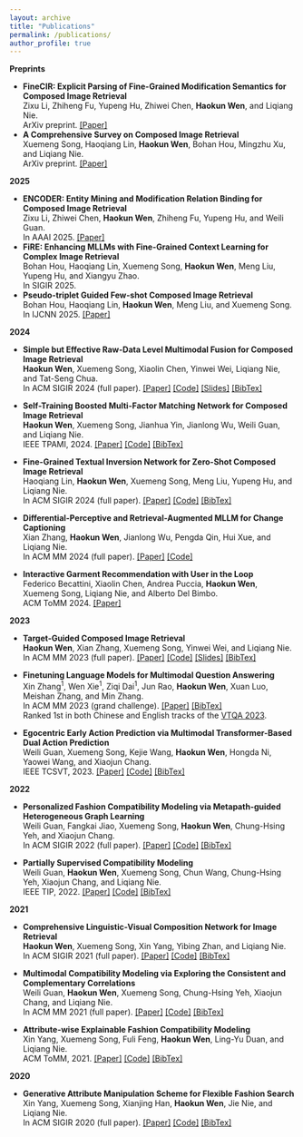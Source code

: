 ```yaml
---
layout: archive
title: "Publications"
permalink: /publications/
author_profile: true
---
```


**Preprints**  
  - **FineCIR: Explicit Parsing of Fine-Grained Modification Semantics for Composed Image Retrieval**     
    Zixu Li, Zhiheng Fu, Yupeng Hu, Zhiwei Chen, **Haokun Wen**, and Liqiang Nie.    
    ArXiv preprint. [[Paper]](https://arxiv.org/pdf/2503.21309)    
  - **A Comprehensive Survey on Composed Image Retrieval**    
    Xuemeng Song, Haoqiang Lin, **Haokun Wen**, Bohan Hou, Mingzhu Xu, and Liqiang Nie.    
    ArXiv preprint. [[Paper]](https://arxiv.org/pdf/2502.18495)    

**2025**   
  - **ENCODER: Entity Mining and Modification Relation Binding for Composed Image Retrieval**     
    Zixu Li, Zhiwei Chen, **Haokun Wen**, Zhiheng Fu, Yupeng Hu, and Weili Guan.        
    In AAAI 2025. [[Paper]](https://ojs.aaai.org/index.php/AAAI/article/view/32541)       
  - **FiRE: Enhancing MLLMs with Fine-Grained Context Learning for Complex Image Retrieval**    
    Bohan Hou, Haoqiang Lin, Xuemeng Song, **Haokun Wen**, Meng Liu, Yupeng Hu, and Xiangyu Zhao.    
    In SIGIR 2025.    
  - **Pseudo-triplet Guided Few-shot Composed Image Retrieval**      
    Bohan Hou, Haoqiang Lin, **Haokun Wen**, Meng Liu, and Xuemeng Song.    
    In IJCNN 2025. [[Paper]](https://arxiv.org/abs/2407.06001)    

**2024**  
  - **Simple but Effective Raw-Data Level Multimodal Fusion for Composed Image Retrieval**   
    **Haokun Wen**, Xuemeng Song, Xiaolin Chen, Yinwei Wei, Liqiang Nie, and Tat-Seng Chua.      
    In ACM SIGIR 2024 (full paper). [[Paper]](https://arxiv.org/abs/2404.15875) [[Code]](https://github.com/haokunwen/DQU-CIR) [[Slides]](http://haokunwen.github.io/files/SIGIR24_DQU-CIR.pdf) [[BibTex]](https://dblp.org/rec/conf/sigir/WenSCWNC24.html?view=bibtex)  

  - **Self-Training Boosted Multi-Factor Matching Network for Composed Image Retrieval**    
    **Haokun Wen**, Xuemeng Song, Jianhua Yin, Jianlong Wu, Weili Guan, and Liqiang Nie.   
    IEEE TPAMI, 2024. [[Paper]](https://ieeexplore.ieee.org/abstract/document/10373096) [[Code]](https://anosite.wixsite.com/limn) [[BibTex]](https://dblp.org/rec/journals/pami/WenSYWGN24.html?view=bibtex)     

  - **Fine-Grained Textual Inversion Network for Zero-Shot Composed Image Retrieval**   
    Haoqiang Lin, **Haokun Wen**, Xuemeng Song, Meng Liu, Yupeng Hu, and Liqiang Nie.      
    In ACM SIGIR 2024 (full paper).  [[Paper]](https://dl.acm.org/doi/10.1145/3626772.3657831) [[Code]](https://github.com/ZiChao111/FTI4CIR) [[BibTex]](https://dblp.org/rec/conf/sigir/LinWS0HN24.html?view=bibtex)  

  - **Differential-Perceptive and Retrieval-Augmented MLLM for Change Captioning**  
    Xian Zhang, **Haokun Wen**, Jianlong Wu, Pengda Qin, Hui Xue, and Liqiang Nie.  
    In ACM MM 2024 (full paper). [[Paper]](https://openreview.net/attachment?id=eiGs5VCsYM&name=pdf) [[Code]](https://github.com/xianzhangzx/FINER-MLLM)

  - **Interactive Garment Recommendation with User in the Loop**    
    Federico Becattini, Xiaolin Chen, Andrea Puccia, **Haokun Wen**, Xuemeng Song, Liqiang Nie, and Alberto Del Bimbo.  
    ACM ToMM 2024. [[Paper]](https://arxiv.org/abs/2402.11627)  

**2023**  
  - **Target-Guided Composed Image Retrieval**   
    **Haokun Wen**, Xian Zhang, Xuemeng Song, Yinwei Wei, and Liqiang Nie.    
    In ACM MM 2023 (full paper). [[Paper]](https://arxiv.org/pdf/2309.01366.pdf) [[Code]](https://anosite.wixsite.com/tg-cir) [[Slides]](http://haokunwen.github.io/files/mm23-TG-CIR.pdf) [[BibTex]](https://dblp.org/rec/conf/mm/WenZSWN23.html?view=bibtex)    

  - **Finetuning Language Models for Multimodal Question Answering**  
    Xin Zhang$^1$, Wen Xie$^1$, Ziqi Dai$^1$, Jun Rao, **Haokun Wen**, Xuan Luo, Meishan Zhang, and Min Zhang.  
    In ACM MM 2023 (grand challenge). [[Paper]](http://haokunwen.github.io/files/acmmm2023_grandchallenge.pdf) [[BibTex]](https://dblp.org/rec/conf/mm/ZhangXDRWLZZ23.html?view=bibtex)    
    Ranked 1st in both Chinese and English tracks of the [VTQA 2023](https://visual-text-QA.github.io/).  

  - **Egocentric Early Action Prediction via Multimodal Transformer-Based Dual Action Prediction**    
    Weili Guan, Xuemeng Song, Kejie Wang, **Haokun Wen**, Hongda Ni, Yaowei Wang, and Xiaojun Chang.   
    IEEE TCSVT, 2023. [[Paper]](http://haokunwen.github.io/files/tcsvt2023.pdf) [[Code]](https://trace729.wixsite.com/trace) [[BibTex]](https://dblp.org/rec/journals/tcsv/GuanSWWNWC23.html?view=bibtex)    

**2022**
  - **Personalized Fashion Compatibility Modeling via Metapath-guided Heterogeneous Graph Learning**  
    Weili Guan, Fangkai Jiao, Xuemeng Song, **Haokun Wen**, Chung-Hsing Yeh, and Xiaojun Chang.    
    In ACM SIGIR 2022 (full paper). [[Paper]](http://haokunwen.github.io/files/acmsigir2022.pdf) [[Code]](https://anosite.wixsite.com/pfcm) [[BibTex]](https://dblp.org/rec/conf/sigir/GuanJSWYC22.html?view=bibtex)     

  - **Partially Supervised Compatibility Modeling**  
    Weili Guan, **Haokun Wen**, Xuemeng Song, Chun Wang, Chung-Hsing Yeh, Xiaojun Chang, and Liqiang Nie.  
    IEEE TIP, 2022. [[Paper]](http://haokunwen.github.io/files/tip2022.pdf) [[Code]](https://site2750.wixsite.com/ps-ocm) [[BibTex]](https://dblp.org/rec/journals/tip/GuanWSWYCN22.html?view=bibtex)  

**2021**
  - **Comprehensive Linguistic-Visual Composition Network for Image Retrieval**  
    **Haokun Wen**, Xuemeng Song, Xin Yang, Yibing Zhan, and Liqiang Nie.  
    In ACM SIGIR 2021 (full paper). [[Paper]](http://haokunwen.github.io/files/acmsigir2021.pdf) [[Code]](https://site2750.wixsite.com/clvcnet) [[BibTex]](https://dblp.org/rec/conf/sigir/WenSYZN21.html?view=bibtex)  

  - **Multimodal Compatibility Modeling via Exploring the Consistent and Complementary Correlations**  
    Weili Guan, **Haokun Wen**, Xuemeng Song, Chung-Hsing Yeh, Xiaojun Chang, and Liqiang Nie.  
    In ACM MM 2021 (full paper). [[Paper]](http://haokunwen.github.io/files/acmmm2021.pdf) [[Code]](https://site2750.wixsite.com/mmocm) [[BibTex]](https://dblp.org/rec/conf/mm/GuanWSYCN21.html?view=bibtex)  

  - **Attribute-wise Explainable Fashion Compatibility Modeling**  
    Xin Yang, Xuemeng Song, Fuli Feng, **Haokun Wen**, Ling-Yu Duan, and Liqiang Nie.  
    ACM ToMM, 2021. [[Paper]](http://haokunwen.github.io/files/acmtomm2021.pdf) [[Code]](https://joeyangbuer.wixsite.com/exfcm) [[BibTex]](https://dblp.org/rec/journals/tomccap/YangSFWDN21.html?view=bibtex)    

**2020**
  - **Generative Attribute Manipulation Scheme for Flexible Fashion Search**  
    Xin Yang, Xuemeng Song, Xianjing Han, **Haokun Wen**, Jie Nie, and Liqiang Nie.  
    In ACM SIGIR 2020 (full paper). [[Paper]](http://haokunwen.github.io/files/acmsigir2020.pdf) [[Code]](https://joeyangbuer.wixsite.com/amgan) [[BibTex]](https://dblp.org/rec/conf/sigir/YangSHWNN20.html?view=bibtex)  
    




